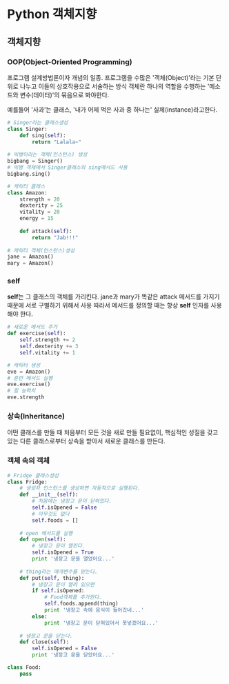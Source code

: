 # Python 객체지향

## 객체지향

### OOP(Object-Oriented Programming)

프로그램 설계방법론이자 개념의 일종.
프로그램을 수많은 '객체(Object)'라는 기본 단위로 나누고 이들의 상호작용으로 서술하는 방식
객체란 하나의 역할을 수행하는 '메소드와 변수(데이터)'의 묶음으로 봐야한다.

예를들어 '사과'는 클래스, '내가 어제 먹은 사과 중 하나는' 실체(instance)라고한다.

```python
# Singer라는 클래스생성
class Singer:
	def sing(self):
		return "Lalala~"
    
# 빅뱅이라는 객체(인스턴스) 생성
bigbang = Singer()
# 빅뱅 객체에서 Singer클래스의 sing메서드 사용
bigbang.sing()
```



```python
# 캐릭터 클래스
class Amazon:
	strength = 20
	dexterity = 25
	vitality = 20
	energy = 15
	
	def attack(self):
		return "Jab!!!"
    
# 캐릭터 객체(인스턴스)생성
jane = Amazon()
mary = Amazon()
```

### self

**self**는 그 클래스의 객체를 가리킨다.
jane과 mary가 똑같은 attack 메서드를 가지기 때문에 서로 구별하기 위해서 사용
따라서 메서드를 정의할 때는 항상 **self** 인자를 사용해야 한다.

```python
# 새로운 메서드 추가
def exercise(self):
	self.strength += 2
	self.dexterity += 3
	self.vitality += 1

# 캐릭터 생성
eve = Amazon()
# 훈련 메서드 실행
eve.exercise()
# 힘 능력치
eve.strength
```

### 상속(Inheritance)

어떤 클래스를 만들 때 처음부터 모든 것을 새로 만들 필요없이, 핵심적인 성질을 갖고 있는 다른 클래스로부터 상속을 받아서 새로운 클래스를 만든다.

### 객체 속의 객체

```python
# Fridge 클래스생성
class Fridge:
	# 생성자 인스턴스를 생성하면 자동적으로 실행된다.
    def __init__(self):
        # 처음에는 냉장고 문이 닫혀있다.
        self.isOpened = False
        # 아무것도 없다
        self.foods = []
    
    # open 메서드를 실행
    def open(self):
        # 냉장고 문이 열린다.
        self.isOpened = True
        print '냉장고 문을 열었어요...'
    
    # thing라는 매개변수를 받는다.
    def put(self, thing):
        # 냉장고 문이 열려 있으면
        if self.isOpened:
            # Food객체를 추가한다.
            self.foods.append(thing)
            print '냉장고 속에 음식이 들어갔네...'
        else:
            print '냉장고 문이 닫혀있어서 못넣겠어요...'
    
    # 냉장고 문을 닫는다.
    def close(self):
        self.isOpened = False
        print '냉장고 문을 닫았어요...'

class Food:
    pass
```

